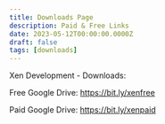 ```yaml
---
title: Downloads Page
description: Paid & Free Links
date: 2023-05-12T00:00:00.0000Z
draft: false
tags: [downloads]
---
```


Xen Development - Downloads:

Free Google Drive: https://bit.ly/xenfree

Paid Google Drive: https://bit.ly/xenpaid

